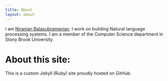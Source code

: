```yaml
---
title: About
layout: about
---
```


I am <a href="http://www3.cs.stonybrook.edu/~niranjan/index.html">Niranjan Balasubramanian</a>. I work on building Natural language processing systems. I am a member of the Computer Science department in Stony Brook University.

# About this site: 

This is a custom Jekyll (Ruby) site proudly hosted on GitHub. 
